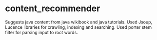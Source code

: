 # content_recommender
Suggests java content from java wikibook and java tutorials. Used Jsoup, Lucence libraries for crawling, indexing and searching. Used porter stem filter for parsing input to root words.
